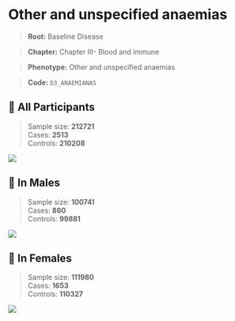 # Other and unspecified anaemias

> **Root:** Baseline Disease  

> **Chapter:** Chapter III- Blood and immune  

> **Phenotype:** Other and unspecified anaemias  

> **Code:** `D3_ANAEMIANAS`

## 🧪 All Participants  
> Sample size: **212721**  
> Cases: **2513**  
> Controls: **210208**
<img src="/Disease/Figures/ALL/Baseline/D3_ANAEMIANAS.png"/>
<CsvTable src="/Disease_Data/ALL/Baseline/LG_D3_ANAEMIANAS.csv" label="🔍 View full results" />

## 👨 In Males  
> Sample size: **100741**  
> Cases: **860**  
> Controls: **99881**
<img src="/Disease/Figures/Male/Baseline/D3_ANAEMIANAS.png"/>
<CsvTable src="/Disease_Data/Male/Baseline/LG_D3_ANAEMIANAS.csv" label="🔍 View full results" />

## 👩 In Females  
> Sample size: **111980**  
> Cases: **1653**  
> Controls: **110327**
<img src="/Disease/Figures/Female/Baseline/D3_ANAEMIANAS.png"/>
<CsvTable src="/Disease_Data/Female/Baseline/LG_D3_ANAEMIANAS.csv" label="🔍 View full results" />
